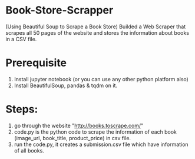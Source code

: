 # Book-Store-Scrapper
(Using Beautiful Soup to Scrape a Book Store)
Builded a Web Scraper that scrapes all 50 pages of the website and stores the information about books in a CSV file.

# Prerequisite
1. Install jupyter notebook (or you can use any other python platform also)
2. Install BeautifulSoup, pandas & tqdm on it.

# Steps:
1. go through the website "http://books.toscrape.com/"
2. code.py is the python code to scrape the information of each book (image_url, book_title, product_price) in csv file.
3. run the code.py, it creates a submission.csv file which have information of all books.


